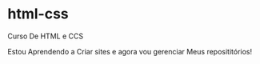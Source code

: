 # html-css
 Curso De HTML e CCS 

 Estou Aprendendo a Criar sites e agora vou gerenciar Meus reposititórios!
